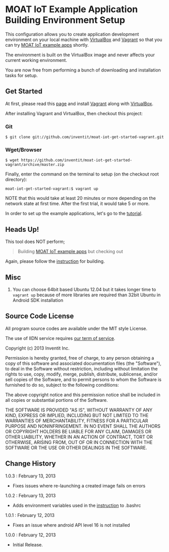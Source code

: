 MOAT IoT Example Application Building Environment Setup
===

This configuration allows you to create application development environment on your local machine with [VirtualBox](https://www.virtualbox.org/) and [Vagrant](http://www.vagrantup.com/) so that you can try [MOAT IoT example apps](https://github.com/inventit/moat-iot-get-started) shortly.

The environment is built on the VirtualBox image and never affects your current working environment.

You are now free from performing a bunch of downloading and installation tasks for setup.

## Get Started

At first, please read this [page](http://docs.vagrantup.com/v1/docs/getting-started/index.html) and install  [Vagrant](http://www.vagrantup.com/) along with [VirtualBox](https://www.virtualbox.org/).

After installing Vagrant and VirtualBox, then checkout this project:

### Git

    $ git clone git://github.com/inventit/moat-iot-get-started-vagrant.git

### Wget/Browser

    $ wget https://github.com/inventit/moat-iot-get-started-vagrant/archive/master.zip

Finally, enter the command on the terminal to setup (on the checkout root directory):

    moat-iot-get-started-vagrant:$ vagrant up

NOTE that this would take at least 20 minutes or more depending on the network state at first time.
After the first trial, it would take 5 or more.

In order to set up the example applications, let's go to the [tutorial](http://dev.yourinventit.com/guides/get-started).

## Heads Up!

This tool does NOT perform;
> Building [MOAT IoT example apps](https://github.com/inventit/moat-iot-get-started) but checking out

Again, please follow the [instruction](http://dev.yourinventit.com/guides/get-started) for building.

## Misc

1. You can choose 64bit based Ubuntu 12.04 but it takes longer time to `vagrant up` because of more libraries are required than 32bit Ubuntu in Android SDK installation

## Source Code License

All program source codes are available under the MIT style License.

The use of IIDN service requires [our term of service](http://dev.yourinventit.com/legal/term-of-service).

Copyright (c) 2013 Inventit Inc.

Permission is hereby granted, free of charge, to any person obtaining a copy of this software and associated documentation files (the "Software"), to deal in the Software without restriction, including without limitation the rights to use, copy, modify, merge, publish, distribute, sublicense, and/or sell copies of the Software, and to permit persons to whom the Software is furnished to do so, subject to the following conditions:

The above copyright notice and this permission notice shall be included in all copies or substantial portions of the Software.

THE SOFTWARE IS PROVIDED "AS IS", WITHOUT WARRANTY OF ANY KIND, EXPRESS OR IMPLIED, INCLUDING BUT NOT LIMITED TO THE WARRANTIES OF MERCHANTABILITY, FITNESS FOR A PARTICULAR PURPOSE AND NONINFRINGEMENT. IN NO EVENT SHALL THE AUTHORS OR COPYRIGHT HOLDERS BE LIABLE FOR ANY CLAIM, DAMAGES OR OTHER LIABILITY, WHETHER IN AN ACTION OF CONTRACT, TORT OR OTHERWISE, ARISING FROM, OUT OF OR IN CONNECTION WITH THE SOFTWARE OR THE USE OR OTHER DEALINGS IN THE SOFTWARE.

## Change History

1.0.3 : February 13, 2013

* Fixes issues where re-launching a created image fails on errors

1.0.2 : February 13, 2013

* Adds environment variables used in the [instruction](http://dev.yourinventit.com/guides/get-started) to .bashrc

1.0.1 : February 12, 2013

* Fixes an issue where android API level 16 is not installed

1.0.0 : February 12, 2013

* Initial Release.
